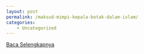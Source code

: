 ```yaml
---
layout: post
permalink: /maksud-mimpi-kepala-botak-dalam-islam/
categories:
    - Uncategorized
---
```


[Baca Selengkapnya](/10)